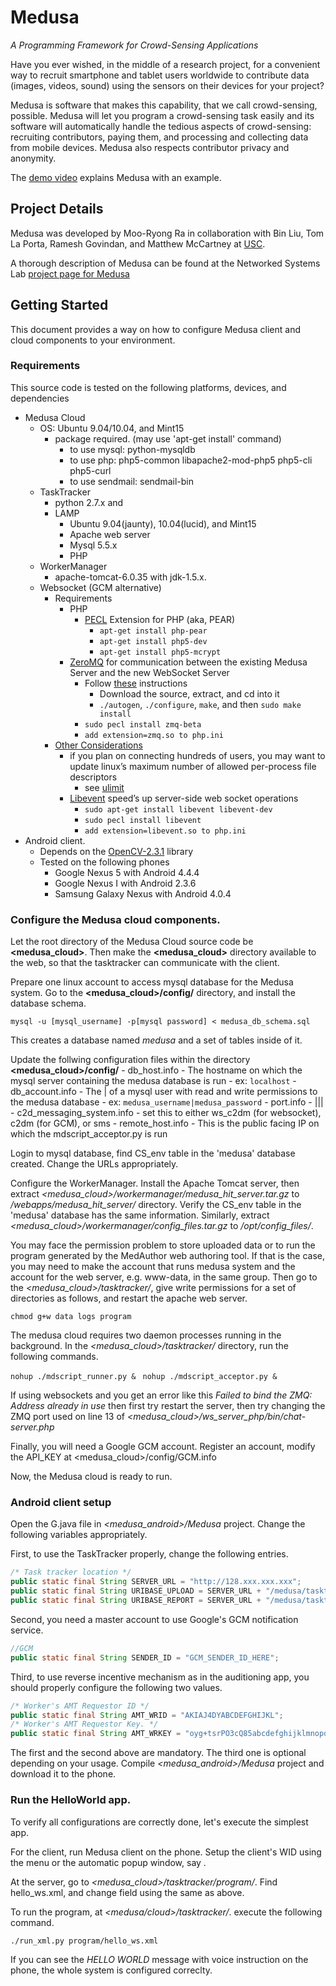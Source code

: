 # Medusa
*A Programming Framework for Crowd-Sensing Applications*

Have you ever wished, in the middle of a research project, for a 
convenient way to recruit smartphone and tablet users worldwide 
to contribute data (images, videos, sound) using the sensors on 
their devices for your project?

Medusa is software that makes this capability, that we call 
crowd-sensing, possible. Medusa will let you program a crowd-sensing 
task easily and its software will automatically handle the tedious 
aspects of crowd-sensing: recruiting contributors, paying them, 
and processing and collecting data from mobile devices. 
Medusa also respects contributor privacy and anonymity.

The [demo video](http://www.youtube.com/watch?v=jL1dGA21ciA) explains 
Medusa with an example.

## Project Details

Medusa was developed by Moo-Ryong Ra in collaboration with Bin Liu, Tom La Porta, Ramesh Govindan, and Matthew McCartney at [USC](http://www.usc.edu).

A thorough description of Medusa can be found at the Networked Systems Lab [project page for Medusa](http://nsl.cs.usc.edu/Projects/Medusa) 

## Getting Started

This document provides a way on how to configure Medusa client and cloud components to your environment.

### Requirements

This source code is tested on the following platforms, devices, and dependencies

- Medusa Cloud
    - OS: Ubuntu 9.04/10.04, and Mint15
        - package required. (may use 'apt-get install' command)
            - to use mysql: python-mysqldb
            - to use php: php5-common libapache2-mod-php5 php5-cli php5-curl
            - to use sendmail: sendmail-bin
    - TaskTracker
        - python 2.7.x and 
        - LAMP
            - Ubuntu 9.04(jaunty), 10.04(lucid), and Mint15
            - Apache web server
            - Mysql 5.5.x
            - PHP
    - WorkerManager
        - apache-tomcat-6.0.35 with jdk-1.5.x.
    - Websocket (GCM alternative)
        - Requirements
            - PHP
                - [PECL](http://pecl.php.net/) Extension for PHP (aka, PEAR)
                    - ```apt-get install php-pear```
                    - ```apt-get install php5-dev```
                    - ```apt-get install php5-mcrypt```
            - [ZeroMQ](http://zeromq.org/) for communication between the existing Medusa Server and the new WebSocket Server
                - Follow [these](http://zeromq.org/bindings:php) instructions
                    - Download the source, extract, and cd into it
                    - ```./autogen```, ```./configure```, ```make```, and then ```sudo make install```
                - ```sudo pecl install zmq-beta```
                - ```add extension=zmq.so to php.ini```
        - [Other Considerations](http://socketo.me/docs/deploy)
            - if you plan on connecting hundreds of users, you may want to update linux’s maximum number of allowed per-process file descriptors
                - see [ulimit](http://ss64.com/bash/ulimit.html)
            - [Libevent](http://libevent.org/) speed’s up server-side web socket operations
                - ```sudo apt-get install libevent libevent-dev```
                - ```sudo pecl install libevent```
                - ```add extension=libevent.so to php.ini```
- Android client.
    - Depends on the [OpenCV-2.3.1](http://sourceforge.net/projects/opencvlibrary/files/opencv-android/2.3.1/OpenCV-2.3.1-android-bin.tar.bz2/download) library
    - Tested on the following phones
        - Google Nexus 5 with Android 4.4.4
        - Google Nexus I with Android 2.3.6
        - Samsung Galaxy Nexus with Android 4.0.4

### Configure the Medusa cloud components.

Let the root directory of the Medusa Cloud source code be **<medusa_cloud>**.
Then make the **<medusa_cloud>** directory available to the web, so that the tasktracker can communicate with the client.

Prepare one linux account to access mysql database for the Medusa system.
Go to the **<medusa_cloud>/config/** directory, and install the database schema.

```mysql -u [mysql_username] -p[mysql password] < medusa_db_schema.sql```

This creates a database named *medusa* and a set of tables inside of it.

Update the follwing configuration files within the directory **<medusa_cloud>/config/**
    - db_host.info
        - The hostname on which the mysql server containing the medusa database is run
            - ex: ```localhost```
    - db_account.info
        - The <username>|<password> of a mysql user with read and write permissions to the medusa database 
            - ex: ```medusa_username|medusa_password```
    - port.info
        - <medusa acceptor port>|<medusa soc port>|<web socket server port>|<web socket zmq port>
    - c2d_messaging_system.info
        - set this to either ws_c2dm (for websocket), c2dm (for GCM), or sms
    - remote_host.info
        - This is the public facing IP on which the mdscript_acceptor.py is run

Login to mysql database, find CS_env table in the 'medusa' database created. Change the URLs appropriately.

Configure the WorkerManager. Install the Apache Tomcat server, then
extract *<medusa_cloud>/workermanager/medusa_hit_server.tar.gz* to 
*<apache-tomcat-root>/webapps/medusa_hit_server/* directory. 
Verify the CS_env table in the 'medusa' database has the same information.
Similarly, extract *<medusa_cloud>/workermanager/config_files.tar.gz* to */opt/config_files/*.

You may face the permission problem to store uploaded data or to run the program generated by the MedAuthor web authoring tool. If that is the case, you may need to make the account that runs medusa system and the account for the web server, e.g. www-data, in the same group. Then go to the *<medusa_cloud>/tasktracker/*, give write permissions for a set of directories as follows, and restart the apache web server.

```chmod g+w data logs program```

The medusa cloud requires two daemon processes running in the background. In the *<medusa_cloud>/tasktracker/* directory, run the following commands.

```nohup ./mdscript_runner.py & ```
```nohup ./mdscript_acceptor.py & ```

If using websockets and you get an error like this *Failed to bind the ZMQ: Address already in use* then first try restart the server, then try changing the ZMQ port used on line 13 of *<medusa_cloud>/ws_server_php/bin/chat-server.php*


Finally, you will need a Google GCM account. Register an account, modify the API_KEY at <medusa_cloud>/config/GCM.info

Now, the Medusa cloud is ready to run.

### Android client setup

Open the G.java file in *<medusa_android>/Medusa* project. Change the following variables appropriately.

First, to use the TaskTracker properly, change the following entries.

```java
/* Task tracker location */
public static final String SERVER_URL = "http://128.xxx.xxx.xxx";
public static final String URIBASE_UPLOAD = SERVER_URL + "/medusa/tasktracker/web_tt_upload.php";
public static final String URIBASE_REPORT = SERVER_URL + "/medusa/tasktracker/web_tt_service.php";
```

Second, you need a master account to use Google's GCM notification service.

```java
//GCM
public static final String SENDER_ID = "GCM_SENDER_ID_HERE";
```

Third, to use reverse incentive mechanism as in the auditioning app, you should properly configure the following two values.

```java
/* Worker's AMT Requestor ID */
public static final String AMT_WRID = "AKIAJ4DYABCDEFGHIJKL";
/* Worker's AMT Requestor Key. */
public static final String AMT_WRKEY = "oyg+tsrPO3cQ85abcdefghijklmnopqrstuvwxyz";
```

The first and the second above are mandatory. The third one is optional depending on your usage. Compile *<medusa_android>/Medusa* project and download it to the phone.

### Run the HelloWorld app.
To verify all configurations are correctly done, let's execute the simplest app.

For the client, run Medusa client on the phone. Setup the client's WID using the menu or the automatic popup window, say *<wid>*.

At the server, go to *<medusa_cloud>/tasktracker/program/*. Find hello_ws.xml, and change *<wwid>* field using the same *<wid>* as above.

To run the program, at *<medusa/cloud>/tasktracker/*. execute the following command.

```./run_xml.py program/hello_ws.xml```

If you can see the *HELLO WORLD* message with voice instruction on the phone, the whole system is configured correclty. 

